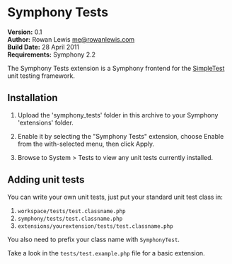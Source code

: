 # Symphony Tests

__Version:__ 0.1  
__Author:__ Rowan Lewis <me@rowanlewis.com>  
__Build Date:__ 28 April 2011  
__Requirements:__ Symphony 2.2  


The Symphony Tests extension is a Symphony frontend for the [SimpleTest][help] unit testing framework.


## Installation

1.	Upload the 'symphony_tests' folder in this archive to your Symphony 'extensions' folder.

2.	Enable it by selecting the "Symphony Tests" extension, choose Enable from the with-selected menu, then click Apply.

3.	Browse to System > Tests to view any unit tests currently installed.


## Adding unit tests

You can write your own unit tests, just put your standard unit test class in:

1.	`workspace/tests/test.classname.php`
2.	`symphony/tests/test.classname.php`
3.	`extensions/yourextension/tests/test.classname.php`

You also need to prefix your class name with `SymphonyTest`.

Take a look in the `tests/test.example.php` file for a basic extension.


[help]: http://simpletest.org/en/start-testing.html